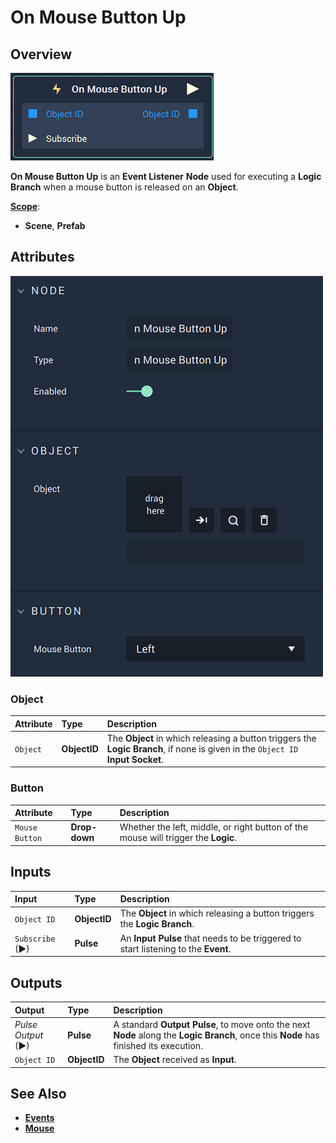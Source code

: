 # On Mouse Button Up

## Overview

![The On Mouse Button Up Node.](../../../.gitbook/assets/onmousebuttonupnode.png)

**On Mouse Button Up** is an **Event Listener** **Node** used for executing a **Logic Branch** when a mouse button is released on an **Object**.

[**Scope**](../overview.md#scopes):
*  **Scene**, **Prefab**

## Attributes

![The On Mouse Button Up Node Attributes.](../../../.gitbook/assets/onmousebuttonupattributes.png)

### Object

| Attribute | Type | Description |
| :--- | :--- | :--- |
| `Object` | **ObjectID** | The **Object** in which releasing a button triggers the **Logic Branch**, if none is given in the `Object ID` **Input Socket**. |

### Button

| Attribute | Type | Description |
| :--- | :--- | :--- |
| `Mouse Button` | **Drop-down** | Whether the left, middle, or right button of the mouse will trigger the **Logic**. |

## Inputs

| Input | Type | Description |
| :--- | :--- | :--- |
| `Object ID` | **ObjectID** | The **Object** in which releasing a button triggers the **Logic Branch**. |
| `Subscribe` (►)|**Pulse** | An **Input Pulse** that needs to be triggered to start listening to the **Event**. |

## Outputs

| Output | Type | Description |
| :--- | :--- | :--- |
| _Pulse Output_ \(►\) | **Pulse** | A standard **Output Pulse**, to move onto the next **Node** along the **Logic Branch**, once this **Node** has finished its execution. |
| `Object ID` | **ObjectID** | The **Object** received as **Input**. |

## See Also

* [**Events**](../)
* [**Mouse**](./)

